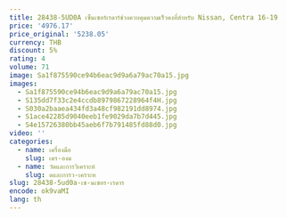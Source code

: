 ```yaml
---
title: 28438-5UD0A เซ็นเซอร์เรดาร์ช่วงควบคุมความเร็วคงที่สําหรับ Nissan, Centra 16-19
price: '4976.17'
price_original: '5238.05'
currency: THB
discount: 5%
rating: 4
volume: 71
image: Sa1f875590ce94b6eac9d9a6a79ac70a15.jpg
images:
  - Sa1f875590ce94b6eac9d9a6a79ac70a15.jpg
  - S135dd7f33c2e4ccdb8979867228964f4H.jpg
  - S030a2baaea434fd3a48cf982191dd8974.jpg
  - S1ace42285d9040eeb1fe9029da7b7d445.jpg
  - S4e15726380bb45aeb6f7b791485fd88d0.jpg
video: ''
categories:
  - name: เครื่องมือ
    slug: เคร-องม
  - name: วัดและการวิเคราะห์
    slug: ดและการว-เคราะห
slug: 28438-5ud0a-เซ-นเซอร-เรดาร
encode: ok9vaMI
lang: th
---
```

  